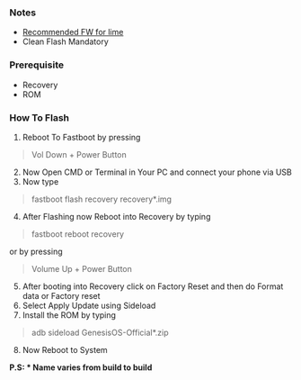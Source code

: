 ### Notes  
- [Recommended FW for lime](https://t.me/Hac4us_Screenshots/342)
- Clean Flash Mandatory

### Prerequisite
- Recovery
- ROM

### How To Flash
1. Reboot To Fastboot by pressing 
>Vol Down + Power Button

2. Now Open CMD or Terminal in Your PC and connect your phone via USB
3. Now type 
>fastboot flash recovery recovery*.img

4. After Flashing now Reboot into Recovery by typing
>fastboot reboot recovery

or by pressing
>Volume Up + Power Button

5. After booting into Recovery click on Factory Reset and then do Format data or Factory reset
6. Select Apply Update using Sideload
7. Install the ROM by typing
>adb sideload GenesisOS-Official*.zip

8. Now Reboot to System

**P.S: * Name varies from build to build**